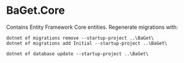 # BaGet.Core

Contains Entity Framework Core entities. Regenerate migrations with:

```
dotnet ef migrations remove --startup-project ..\BaGet\
dotnet ef migrations add Initial --startup-project ..\BaGet\

dotnet ef database update --startup-project ..\BaGet\
```